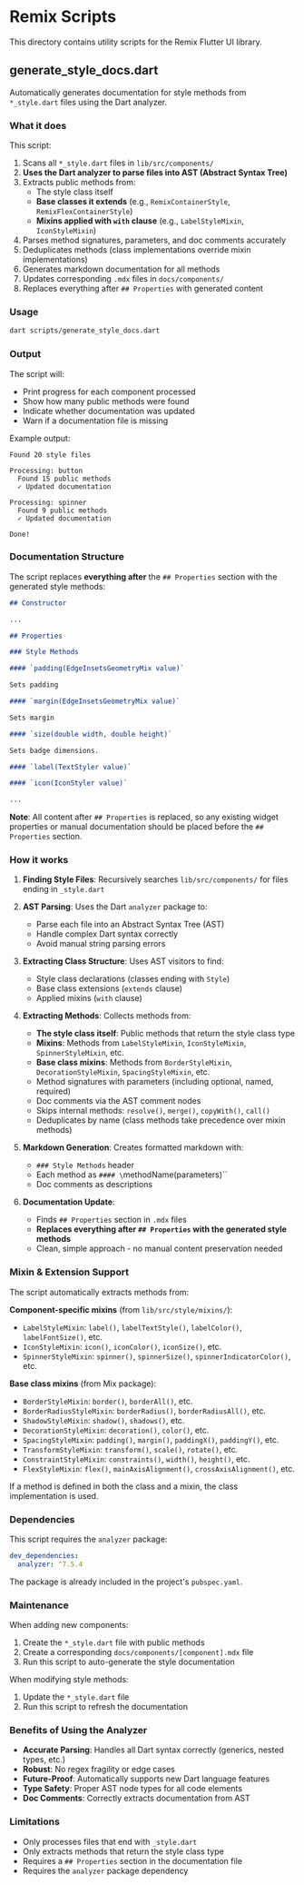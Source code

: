 # Remix Scripts

This directory contains utility scripts for the Remix Flutter UI library.

## generate_style_docs.dart

Automatically generates documentation for style methods from `*_style.dart` files using the Dart analyzer.

### What it does

This script:
1. Scans all `*_style.dart` files in `lib/src/components/`
2. **Uses the Dart analyzer to parse files into AST (Abstract Syntax Tree)**
3. Extracts public methods from:
   - The style class itself
   - **Base classes it extends** (e.g., `RemixContainerStyle`, `RemixFlexContainerStyle`)
   - **Mixins applied with `with` clause** (e.g., `LabelStyleMixin`, `IconStyleMixin`)
4. Parses method signatures, parameters, and doc comments accurately
5. Deduplicates methods (class implementations override mixin implementations)
6. Generates markdown documentation for all methods
7. Updates corresponding `.mdx` files in `docs/components/`
8. Replaces everything after `## Properties` with generated content

### Usage

```bash
dart scripts/generate_style_docs.dart
```

### Output

The script will:
- Print progress for each component processed
- Show how many public methods were found
- Indicate whether documentation was updated
- Warn if a documentation file is missing

Example output:
```
Found 20 style files

Processing: button
  Found 15 public methods
  ✓ Updated documentation

Processing: spinner
  Found 9 public methods
  ✓ Updated documentation

Done!
```

### Documentation Structure

The script replaces **everything after** the `## Properties` section with the generated style methods:

```markdown
## Constructor

...

## Properties

### Style Methods

#### `padding(EdgeInsetsGeometryMix value)`

Sets padding

#### `margin(EdgeInsetsGeometryMix value)`

Sets margin

#### `size(double width, double height)`

Sets badge dimensions.

#### `label(TextStyler value)`

#### `icon(IconStyler value)`

...
```

**Note**: All content after `## Properties` is replaced, so any existing widget properties or manual documentation should be placed before the `## Properties` section.

### How it works

1. **Finding Style Files**: Recursively searches `lib/src/components/` for files ending in `_style.dart`

2. **AST Parsing**: Uses the Dart `analyzer` package to:
   - Parse each file into an Abstract Syntax Tree (AST)
   - Handle complex Dart syntax correctly
   - Avoid manual string parsing errors

3. **Extracting Class Structure**: Uses AST visitors to find:
   - Style class declarations (classes ending with `Style`)
   - Base class extensions (`extends` clause)
   - Applied mixins (`with` clause)

4. **Extracting Methods**: Collects methods from:
   - **The style class itself**: Public methods that return the style class type
   - **Mixins**: Methods from `LabelStyleMixin`, `IconStyleMixin`, `SpinnerStyleMixin`, etc.
   - **Base class mixins**: Methods from `BorderStyleMixin`, `DecorationStyleMixin`, `SpacingStyleMixin`, etc.
   - Method signatures with parameters (including optional, named, required)
   - Doc comments via the AST comment nodes
   - Skips internal methods: `resolve()`, `merge()`, `copyWith()`, `call()`
   - Deduplicates by name (class methods take precedence over mixin methods)

5. **Markdown Generation**: Creates formatted markdown with:
   - `### Style Methods` header
   - Each method as `#### \`methodName(parameters)\``
   - Doc comments as descriptions

6. **Documentation Update**: 
   - Finds `## Properties` section in `.mdx` files
   - **Replaces everything after `## Properties` with the generated style methods**
   - Clean, simple approach - no manual content preservation needed

### Mixin & Extension Support

The script automatically extracts methods from:

**Component-specific mixins** (from `lib/src/style/mixins/`):
- `LabelStyleMixin`: `label()`, `labelTextStyle()`, `labelColor()`, `labelFontSize()`, etc.
- `IconStyleMixin`: `icon()`, `iconColor()`, `iconSize()`, etc.
- `SpinnerStyleMixin`: `spinner()`, `spinnerSize()`, `spinnerIndicatorColor()`, etc.

**Base class mixins** (from Mix package):
- `BorderStyleMixin`: `border()`, `borderAll()`, etc.
- `BorderRadiusStyleMixin`: `borderRadius()`, `borderRadiusAll()`, etc.
- `ShadowStyleMixin`: `shadow()`, `shadows()`, etc.
- `DecorationStyleMixin`: `decoration()`, `color()`, etc.
- `SpacingStyleMixin`: `padding()`, `margin()`, `paddingX()`, `paddingY()`, etc.
- `TransformStyleMixin`: `transform()`, `scale()`, `rotate()`, etc.
- `ConstraintStyleMixin`: `constraints()`, `width()`, `height()`, etc.
- `FlexStyleMixin`: `flex()`, `mainAxisAlignment()`, `crossAxisAlignment()`, etc.

If a method is defined in both the class and a mixin, the class implementation is used.

### Dependencies

This script requires the `analyzer` package:

```yaml
dev_dependencies:
  analyzer: ^7.5.4
```

The package is already included in the project's `pubspec.yaml`.

### Maintenance

When adding new components:
1. Create the `*_style.dart` file with public methods
2. Create a corresponding `docs/components/[component].mdx` file
3. Run this script to auto-generate the style documentation

When modifying style methods:
1. Update the `*_style.dart` file
2. Run this script to refresh the documentation

### Benefits of Using the Analyzer

- **Accurate Parsing**: Handles all Dart syntax correctly (generics, nested types, etc.)
- **Robust**: No regex fragility or edge cases
- **Future-Proof**: Automatically supports new Dart language features
- **Type Safety**: Proper AST node types for all code elements
- **Doc Comments**: Correctly extracts documentation from AST

### Limitations

- Only processes files that end with `_style.dart`
- Only extracts methods that return the style class type
- Requires a `## Properties` section in the documentation file
- Requires the `analyzer` package dependency


